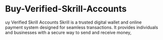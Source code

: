 # Buy-Verified-Skrill-Accounts
uy Verified Skrill Accounts Skrill is a trusted digital wallet and online payment system designed for seamless transactions. It provides individuals and businesses with a secure way to send and receive money, 
